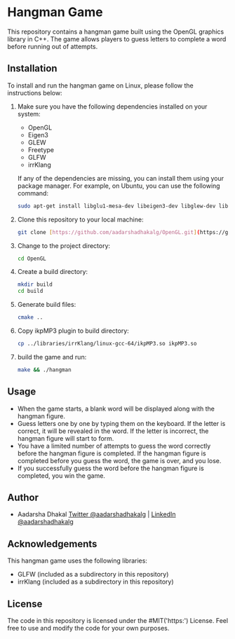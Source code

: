 # Hangman Game

This repository contains a hangman game built using the OpenGL graphics library in C++. The game allows players to guess letters to complete a word before running out of attempts.

## Installation

To install and run the hangman game on Linux, please follow the instructions below:

1. Make sure you have the following dependencies installed on your system:
    - OpenGL
    - Eigen3
    - GLEW
    - Freetype
    - GLFW
    - irrKlang

   If any of the dependencies are missing, you can install them using your package manager. For example, on Ubuntu, you can use the following command:

   ```bash
   sudo apt-get install libglu1-mesa-dev libeigen3-dev libglew-dev libfreetype6-dev

1. Clone this repository to your local machine:
    
    ```bash
    git clone [https://github.com/aadarshadhakalg/OpenGL.git](https://github.com/aadarshadhakalg/OpenGL/).git
    ```

1. Change to the project directory:

    ```bash
    cd OpenGL
    ```

1. Create a build directory:

    ```bash
    mkdir build
    cd build
    ```

1. Generate build files:

    ```bash
    cmake ..
    ```
   
1. Copy ikpMP3 plugin to build directory:

    ```bash
    cp ../libraries/irrKlang/linux-gcc-64/ikpMP3.so ikpMP3.so
    ```

1. build the game and run:

    ```bash
    make && ./hangman
    ```

## Usage
- When the game starts, a blank word will be displayed along with the hangman figure.
- Guess letters one by one by typing them on the keyboard. If the letter is correct, it will be revealed in the word. If the letter is incorrect, the hangman figure will start to form.
- You have a limited number of attempts to guess the word correctly before the hangman figure is completed. If the hangman figure is completed before you guess the word, the game is over, and you lose.
- If you successfully guess the word before the hangman figure is completed, you win the game.

## Author

- Aadarsha Dhakal [Twitter @aadarshadhakalg](https://twitter.com/aadarshadhakalg) | [LinkedIn @aadarshadhakalg](https://www.linkedin.com/in/aadarshadhakalg/)

## Acknowledgements
This hangman game uses the following libraries:

- GLFW (included as a subdirectory in this repository)
- irrKlang (included as a subdirectory in this repository)

## License
The code in this repository is licensed under the #MIT('https:') License. Feel free to use and modify the code for your own purposes.

